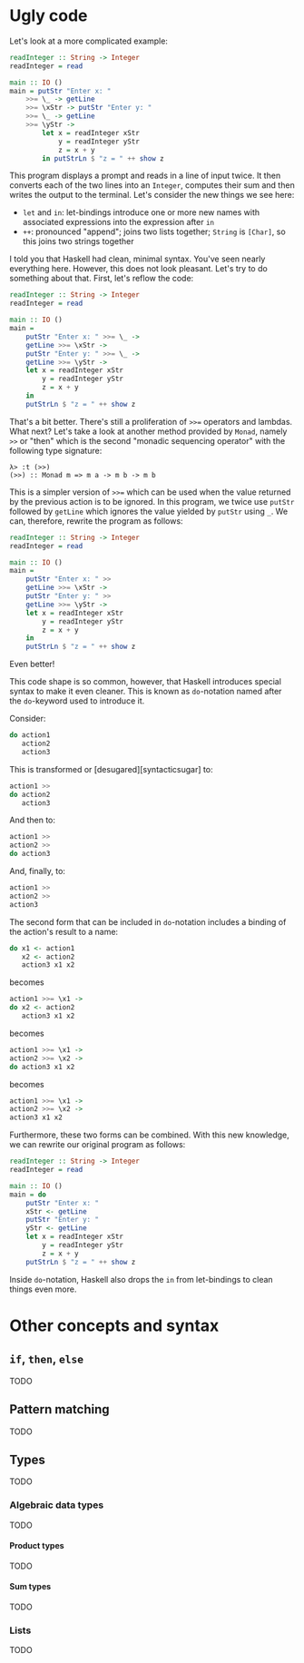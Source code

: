 # Ugly code

Let's look at a more complicated example:

```haskell
readInteger :: String -> Integer
readInteger = read

main :: IO ()
main = putStr "Enter x: "
    >>= \_ -> getLine
    >>= \xStr -> putStr "Enter y: "
    >>= \_ -> getLine
    >>= \yStr ->
        let x = readInteger xStr
            y = readInteger yStr
            z = x + y
        in putStrLn $ "z = " ++ show z
```

This program displays a prompt and reads in a line of input twice. It then converts each of the two lines into an `Integer`, computes their sum and then writes the output to the terminal. Let's consider the new things we see here:

* `let` and `in`: let-bindings introduce one or more new names with associated expressions into the expression after `in`
*  `++`: pronounced "append"; joins two lists together; `String` is `[Char]`, so this joins two strings together

I told you that Haskell had clean, minimal syntax. You've seen nearly everything here. However, this does not look pleasant. Let's try to do something about that. First, let's reflow the code:

```haskell
readInteger :: String -> Integer
readInteger = read

main :: IO ()
main =
    putStr "Enter x: " >>= \_ ->
    getLine >>= \xStr ->
    putStr "Enter y: " >>= \_ ->
    getLine >>= \yStr ->
    let x = readInteger xStr
        y = readInteger yStr
        z = x + y
    in
    putStrLn $ "z = " ++ show z
```

That's a bit better. There's still a proliferation of `>>=` operators and lambdas. What next? Let's take a look at another method provided by `Monad`, namely `>>` or "then" which is the second "monadic sequencing operator" with the following type signature:

```ghci
λ> :t (>>)
(>>) :: Monad m => m a -> m b -> m b
```

This is a simpler version of `>>=` which can be used when the value returned by the previous action is to be ignored. In this program, we twice use `putStr` followed by `getLine` which ignores the value yielded by `putStr` using `_`. We can, therefore, rewrite the program as follows:

```haskell
readInteger :: String -> Integer
readInteger = read

main :: IO ()
main =
    putStr "Enter x: " >>
    getLine >>= \xStr ->
    putStr "Enter y: " >>
    getLine >>= \yStr ->
    let x = readInteger xStr
        y = readInteger yStr
        z = x + y
    in
    putStrLn $ "z = " ++ show z
```

Even better!

This code shape is so common, however, that Haskell introduces special syntax to make it even cleaner. This is known as `do`-notation named after the `do`-keyword used to introduce it.

Consider:

```haskell
do action1
   action2
   action3
```

This is transformed or [desugared][syntacticsugar] to:

```haskell
action1 >>
do action2
   action3
```

And then to:

```haskell
action1 >>
action2 >>
do action3
```

And, finally, to:

```haskell
action1 >>
action2 >>
action3
```

The second form that can be included in `do`-notation includes a binding of the action's result to a name:

```haskell
do x1 <- action1
   x2 <- action2
   action3 x1 x2
```

becomes

```haskell
action1 >>= \x1 ->
do x2 <- action2
   action3 x1 x2
```

becomes

```haskell
action1 >>= \x1 ->
action2 >>= \x2 ->
do action3 x1 x2
```

becomes

```haskell
action1 >>= \x1 ->
action2 >>= \x2 ->
action3 x1 x2
```

Furthermore, these two forms can be combined. With this new knowledge, we can rewrite our original program as follows:

```haskell
readInteger :: String -> Integer
readInteger = read

main :: IO ()
main = do
    putStr "Enter x: "
    xStr <- getLine
    putStr "Enter y: "
    yStr <- getLine
    let x = readInteger xStr
        y = readInteger yStr
        z = x + y
    putStrLn $ "z = " ++ show z
```

Inside `do`-notation, Haskell also drops the `in` from let-bindings to clean things even more.

# Other concepts and syntax

## `if`, `then`, `else`

TODO

## Pattern matching

TODO

## Types

TODO

### Algebraic data types

TODO

#### Product types

TODO

#### Sum types

TODO

### Lists

TODO

[syntactisugar]: https://en.wikipedia.org/wiki/Syntactic_sugar
